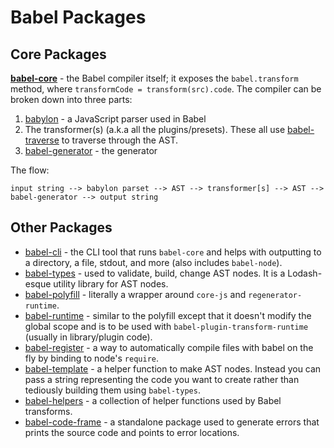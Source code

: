 # Babel Packages

## Core Packages

**[babel-core](https://github.com/babel/babel/blob/7.0/packages/babel-core)** - the Babel compiler itself; it exposes the `babel.transform` method, where `transformCode = transform(src).code`. The compiler can be broken down into three parts:

1. [babylon](https://github.com/babel/babylon) - a JavaScript parser used in Babel
2. The transformer(s) (a.k.a all the plugins/presets). These all use [babel-traverse](https://github.com/babel/babel/blob/7.0/packages/babel-traverse) to traverse through the AST.
3. [babel-generator](https://github.com/babel/babel/blob/7.0/packages/babel-generator) - the generator

The flow:

```
input string --> babylon parset --> AST --> transformer[s] --> AST --> babel-generator --> output string
```

## Other Packages

* [babel-cli](https://github.com/babel/babel/blob/7.0/packages/babel-cli) - the CLI tool that runs `babel-core` and helps with outputting to a directory, a file, stdout, and more (also includes `babel-node`).
* [babel-types](https://github.com/babel/babel/blob/7.0/packages/babel-types) - used to validate, build, change AST nodes. It is a Lodash-esque utility library for AST nodes.
* [babel-polyfill](https://github.com/babel/babel/blob/7.0/packages/babel-polyfill) - literally a wrapper around `core-js` and `regenerator-runtime`.
* [babel-runtime](https://github.com/babel/babel/blob/7.0/packages/babel-runtime) - similar to the polyfill except that it doesn't modify the global scope and is to be used with `babel-plugin-transform-runtime` (usually in library/plugin code).
* [babel-register](https://github.com/babel/babel/blob/7.0/packages/babel-register) - a way to automatically compile files with babel on the fly by binding to node's `require`.
* [babel-template](https://github.com/babel/babel/blob/7.0/packages/babel-template) - a helper function to make AST nodes. Instead you can pass a string representing the code you want to create rather than tediously building them using `babel-types`.
* [babel-helpers](https://github.com/babel/babel/blob/7.0/packages/babel-helpers) - a collection of helper functions used by Babel transforms.
* [babel-code-frame](https://github.com/babel/babel/blob/7.0/packages/babel-code-frame) - a standalone package used to generate errors that prints the source code and points to error locations.
